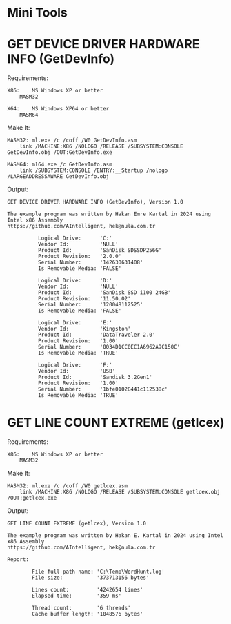 # Mini Tools

# GET DEVICE DRIVER HARDWARE INFO (GetDevInfo)

Requirements:

	X86:	MS Windows XP or better
		MASM32

  	X64:	MS Windows XP64 or better
		MASM64

Make It:

	MASM32:	ml.exe /c /coff /W0 GetDevInfo.asm 
		link /MACHINE:X86 /NOLOGO /RELEASE /SUBSYSTEM:CONSOLE GetDevInfo.obj /OUT:GetDevInfo.exe

	MASM64:	ml64.exe /c GetDevInfo.asm
  		link /SUBSYSTEM:CONSOLE /ENTRY:__Startup /nologo /LARGEADDRESSAWARE GetDevInfo.obj
		
Output:

	GET DEVICE DRIVER HARDWARE INFO (GetDevInfo), Version 1.0

	The example program was written by Hakan Emre Kartal in 2024 using Intel x86 Assembly
	https://github.com/AIntelligent, hek@nula.com.tr

			  Logical Drive:      'C:'
			  Vendor Id:          'NULL'
			  Product Id:         'SanDisk SDSSDP256G'
			  Product Revision:   '2.0.0'
			  Serial Number:      '142630631408'
			  Is Removable Media: 'FALSE'

			  Logical Drive:      'D:'
			  Vendor Id:          'NULL'
			  Product Id:         'SanDisk SSD i100 24GB'
			  Product Revision:   '11.50.02'
			  Serial Number:      '120048112525'
			  Is Removable Media: 'FALSE'

			  Logical Drive:      'E:'
			  Vendor Id:          'Kingston'
			  Product Id:         'DataTraveler 2.0'
			  Product Revision:   '1.00'
			  Serial Number:      '0034D1CC0EC1A6962A9C150C'
			  Is Removable Media: 'TRUE'

			  Logical Drive:      'F:'
			  Vendor Id:          'USB'
			  Product Id:         'Sandisk 3.2Gen1'
			  Product Revision:   '1.00'
			  Serial Number:      '1bfe01028441c112538c'
			  Is Removable Media: 'TRUE'

# GET LINE COUNT EXTREME (getlcex)

Requirements:

	X86:	MS Windows XP or better
		MASM32

Make It:

	MASM32:	ml.exe /c /coff /W0 getlcex.asm 
		link /MACHINE:X86 /NOLOGO /RELEASE /SUBSYSTEM:CONSOLE getlcex.obj /OUT:getlcex.exe

Output:

	GET LINE COUNT EXTREME (getlcex), Version 1.0
	
	The example program was written by Hakan E. Kartal in 2024 using Intel x86 Assembly
	https://github.com/AIntelligent, hek@nula.com.tr
		
	Report:
	
	        File full path name: 'C:\Temp\WordHunt.log'
	        File size:           '373713156 bytes'
	
	        Lines count:         '4242654 lines'
	        Elapsed time:        '359 ms'
	
	        Thread count:        '6 threads'
	        Cache buffer length: '1048576 bytes'
	
